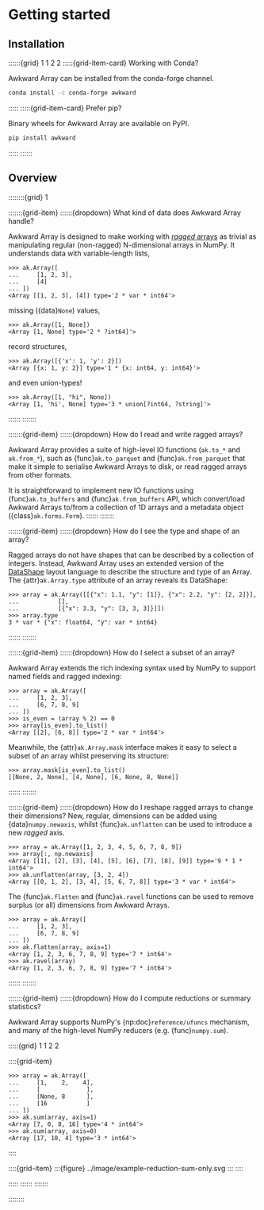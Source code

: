 # Getting started

## Installation

::::::{grid} 1 1 2 2
:::::{grid-item-card} Working with Conda?

Awkward Array can be installed from the conda-forge channel.
```bash
conda install -c conda-forge awkward
```

:::::
:::::{grid-item-card}  Prefer pip?

Binary wheels for Awkward Array are available on PyPI.
```bash
pip install awkward
```
:::::
::::::

## Overview
::::::::{grid} 1

:::::::{grid-item} 
::::::{dropdown} What kind of data does Awkward Array handle?

Awkward Array is designed to make working with [_ragged_ arrays](https://en.wikipedia.org/wiki/Jagged_array) as trivial as manipulating regular (non-ragged) N-dimensional arrays in NumPy. It understands data with variable-length lists,
```pycon
>>> ak.Array([
...     [1, 2, 3],
...     [4]
... ])
<Array [[1, 2, 3], [4]] type='2 * var * int64'>
```
missing ({data}`None`) values,
```pycon
>>> ak.Array([1, None])
<Array [1, None] type='2 * ?int64]'>
```
record structures,
```pycon
>>> ak.Array([{'x': 1, 'y': 2}])
<Array [{x: 1, y: 2}] type='1 * {x: int64, y: int64}'>
```
and even union-types!
```pycon
>>> ak.Array([1, "hi", None])
<Array [1, 'hi', None] type='3 * union[?int64, ?string]'>
```
::::::
:::::::

:::::::{grid-item} 
::::::{dropdown} How do I read and write ragged arrays?

Awkward Array provides a suite of high-level IO functions (`ak.to_*` and `ak.from_*`), such as {func}`ak.to_parquet` and {func}`ak.from_parquet` that make it simple to serialise Awkward Arrays to disk, or read ragged arrays from other formats. 

It is straightforward to implement new IO functions using {func}`ak.to_buffers` and {func}`ak.from_buffers` API, which convert/load Awkward Arrays to/from a collection of 1D arrays and a metadata object ({class}`ak.forms.Form`).
::::::
:::::::

:::::::{grid-item} 
::::::{dropdown} How do I see the type and shape of an array?

Ragged arrays do not have shapes that can be described by a collection of integers. Instead, Awkward Array uses an extended version of the [DataShape](https://datashape.readthedocs.io/en/latest/) layout language to describe the structure and type of an Array. The {attr}`ak.Array.type` attribute of an array reveals its DataShape:
```pycon
>>> array = ak.Array([[{"x": 1.1, "y": [1]}, {"x": 2.2, "y": [2, 2]}],
...           [],
...           [{"x": 3.3, "y": [3, 3, 3]}]])
>>> array.type
3 * var * {"x": float64, "y": var * int64}
```
::::::
:::::::

:::::::{grid-item} 
::::::{dropdown} How do I select a subset of an array?

Awkward Array extends the rich indexing syntax used by NumPy to support named fields and ragged indexing:
```pycon
>>> array = ak.Array([
...     [1, 2, 3], 
...     [6, 7, 8, 9]
... ])
>>> is_even = (array % 2) == 0
>>> array[is_even].to_list()
<Array [[2], [6, 8]] type='2 * var * int64'>
``` 

Meanwhile, the {attr}`ak.Array.mask` interface makes it easy to select a subset of an array whilst preserving its structure:
```pycon
>>> array.mask[is_even].to_list()
[[None, 2, None], [4, None], [6, None, 8, None]]
``` 
::::::
:::::::


:::::::{grid-item} 
::::::{dropdown} How do I reshape ragged arrays to change their dimensions?
New, regular, dimensions can be added using {data}`numpy.newaxis`, whilst {func}`ak.unflatten` can be used to introduce a new _ragged_ axis.
```pycon
>>> array = ak.Array([1, 2, 3, 4, 5, 6, 7, 8, 9])
>>> array[:, np.newaxis]
<Array [[1], [2], [3], [4], [5], [6], [7], [8], [9]] type='9 * 1 * int64'>
>>> ak.unflatten(array, [3, 2, 4])
<Array [[0, 1, 2], [3, 4], [5, 6, 7, 8]] type='3 * var * int64'>
``` 
The {func}`ak.flatten` and {func}`ak.ravel` functions can be used to remove surplus (or all) dimensions from Awkward Arrays. 
```pycon
>>> array = ak.Array([
...     [1, 2, 3], 
...     [6, 7, 8, 9]
... ])
>>> ak.flatten(array, axis=1)
<Array [1, 2, 3, 6, 7, 8, 9] type='7 * int64'>
>>> ak.ravel(array)
<Array [1, 2, 3, 6, 7, 8, 9] type='7 * int64'>
``` 
::::::
:::::::


:::::::{grid-item} 
::::::{dropdown} How do I compute reductions or summary statistics?

Awkward Array supports NumPy's {np:doc}`reference/ufuncs` mechanism, and many of the high-level NumPy reducers (e.g. {func}`numpy.sum`).

:::::{grid} 1 1 2 2

::::{grid-item}
```pycon
>>> array = ak.Array([
...     [1,    2,    4], 
...     [             ],
...     [None, 8      ],
...     [16           ]
... ])
>>> ak.sum(array, axis=1)
<Array [7, 0, 8, 16] type='4 * int64'>
>>> ak.sum(array, axis=0)
<Array [17, 10, 4] type='3 * int64'>
``` 
::::

::::{grid-item}
:::{figure} ../image/example-reduction-sum-only.svg
:::
::::

:::::
::::::
:::::::

::::::::

